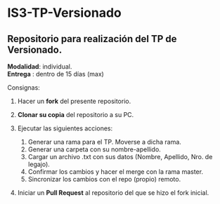 # IS3-TP-Versionado
## Repositorio para realización del TP de Versionado.

__Modalidad__: individual.  
__Entrega__ : dentro de 15 días (max)  

Consignas:

1. Hacer un __fork__ del presente repositorio.
2. __Clonar su copia__ del repositorio a su PC.
3. Ejecutar las siguientes acciones:

      1. Generar una rama para el TP. Moverse a dicha rama.
      2. Generar una carpeta con su nombre-apellido.
      3. Cargar un archivo .txt con sus datos (Nombre, Apellido, Nro. de legajo).
      4. Confirmar los cambios y hacer el merge con la rama master.
      5. Sincronizar los cambios con el repo (propio) remoto.

4. Iniciar un __Pull Request__ al repositorio del que se hizo el fork inicial.


